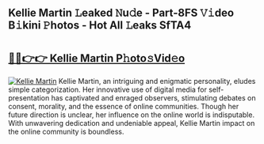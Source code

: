 ## Kellie Martin 𝙻eaked 𝙽u𝚍e - Part-8FS 𝚅𝚒deo B𝚒kini 𝙿hotos - Hot All 𝙻eaks SfTA4

# <h2><a href="http://ld0puz.urlbe.top/?page=Kellie+Martin">🔗🔗👉👉 Kellie Martin P𝚑oto𝚜Vid𝚎o</a></h2>

[![Kellie Martin](https://i.imgur.com/eBuTRDB.gif)](http://ld0puz.urlbe.top/?page=Kellie+Martin)
Kellie Martin, an intriguing and enigmatic personality, eludes simple categorization. Her innovative use of digital media for self-presentation has captivated and enraged observers, stimulating debates on consent, morality, and the essence of online communities. Though her future direction is unclear, her influence on the online world is indisputable. With unwavering dedication and undeniable appeal, Kellie Martin impact on the online community is boundless.
